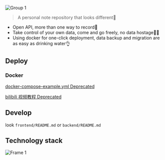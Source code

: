 ![Group 1](https://github.com/Rabithua/Rote/assets/34543831/a06d5a5b-0580-4138-9282-449a725cd287)

> A personal note repository that looks different🤔

- Open API, more than one way to record🤩
- Take control of your own data, come and go freely, no data hostage🙅🏻
- Using docker for one-click deployment, data backup and migration are as easy as drinking water👌

## Deploy

### Docker

[docker-compose-example.yml Deprecated](https://github.com/Rabithua/Rote/blob/main/docker-compose-example.yml)

[bilibili 视频教程 Deprecated](https://www.bilibili.com/video/BV1es3aeKEQu)

## Develop

look `frontend/README.md` or `backend/README.md`

## Technology stack
![Frame 1](https://github.com/Rabithua/Rote/assets/34543831/fc00f797-82bc-47fe-8c75-36ea0b1f6f76)
